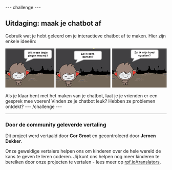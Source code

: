 --- challenge ---

## Uitdaging: maak je chatbot af

Gebruik wat je hebt geleerd om je interactieve chatbot af te maken. Hier zijn enkele ideeën:

![ChatBot ideeën](images/chatbot-ideas.png)

Als je klaar bent met het maken van je chatbot, laat je je vrienden er een gesprek mee voeren! Vinden ze je chatbot leuk? Hebben ze problemen ontdekt? --- /challenge ---
***
### Door de community geleverde vertaling 

Dit project werd vertaald door **Cor Groot** en gecontroleerd door **Jeroen Dekker**. 

Onze geweldige vertalers helpen ons om kinderen over de hele wereld de kans te geven te leren coderen. Jij kunt ons helpen nog meer kinderen te bereiken door onze projecten te vertalen - lees meer op [rpf.io/translators](https://rpf.io/translators).
